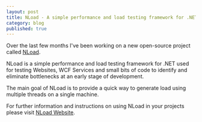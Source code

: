 ```yaml
---
layout: post
title: NLoad - A simple performance and load testing framework for .NET
category: blog
published: true
---
```

Over the last few months I've been working on a new open-source project called [NLoad](http://www.nload.io/).

NLoad is a simple performance and load testing framework for .NET used for testing Websites, WCF Services and small bits of code to identify and eliminate bottlenecks at an early stage of development.

The main goal of NLoad is to provide a quick way to generate load using multiple threads on a single machine.

For further information and instructions on using NLoad in your projects please visit [NLoad Website](http://www.nload.io/).
